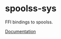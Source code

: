# spoolss-sys #
FFI bindings to spoolss.

[Documentation](https://retep998.github.io/doc/spoolss-sys/)
